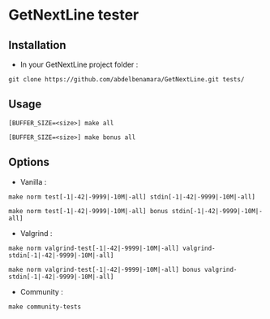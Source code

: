 # GetNextLine tester

## Installation

- In your GetNextLine project folder :
```
git clone https://github.com/abdelbenamara/GetNextLine.git tests/
```

## Usage
```
[BUFFER_SIZE=<size>] make all
```
```
[BUFFER_SIZE=<size>] make bonus all
```

## Options

- Vanilla :
```
make norm test[-1|-42|-9999|-10M|-all] stdin[-1|-42|-9999|-10M|-all]
```
```
make norm test[-1|-42|-9999|-10M|-all] bonus stdin[-1|-42|-9999|-10M|-all]
```

- Valgrind :
```
make norm valgrind-test[-1|-42|-9999|-10M|-all] valgrind-stdin[-1|-42|-9999|-10M|-all]
```
```
make norm valgrind-test[-1|-42|-9999|-10M|-all] bonus valgrind-stdin[-1|-42|-9999|-10M|-all]
```

- Community :
```
make community-tests
```
